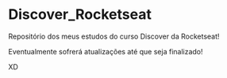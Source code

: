 # Discover_Rocketseat

Repositório dos meus estudos do curso Discover da Rocketseat!

Eventualmente sofrerá atualizações até que seja finalizado!

XD
